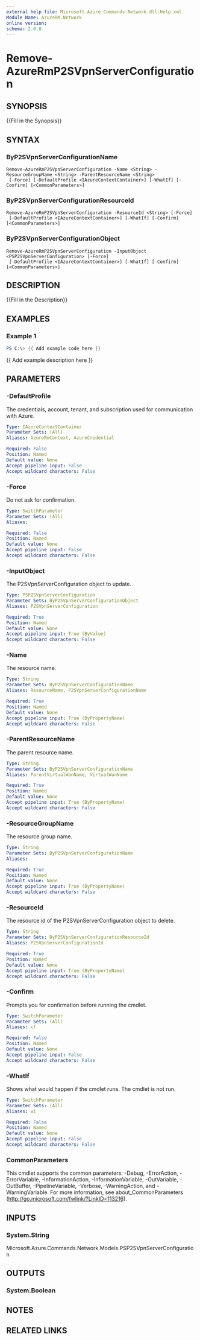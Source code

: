 ```yaml
---
external help file: Microsoft.Azure.Commands.Network.dll-Help.xml
Module Name: AzureRM.Network
online version:
schema: 2.0.0
---
```


# Remove-AzureRmP2SVpnServerConfiguration

## SYNOPSIS
{{Fill in the Synopsis}}

## SYNTAX

### ByP2SVpnServerConfigurationName
```
Remove-AzureRmP2SVpnServerConfiguration -Name <String> -ResourceGroupName <String> -ParentResourceName <String>
 [-Force] [-DefaultProfile <IAzureContextContainer>] [-WhatIf] [-Confirm] [<CommonParameters>]
```

### ByP2SVpnServerConfigurationResourceId
```
Remove-AzureRmP2SVpnServerConfiguration -ResourceId <String> [-Force]
 [-DefaultProfile <IAzureContextContainer>] [-WhatIf] [-Confirm] [<CommonParameters>]
```

### ByP2SVpnServerConfigurationObject
```
Remove-AzureRmP2SVpnServerConfiguration -InputObject <PSP2SVpnServerConfiguration> [-Force]
 [-DefaultProfile <IAzureContextContainer>] [-WhatIf] [-Confirm] [<CommonParameters>]
```

## DESCRIPTION
{{Fill in the Description}}

## EXAMPLES

### Example 1
```powershell
PS C:\> {{ Add example code here }}
```

{{ Add example description here }}

## PARAMETERS

### -DefaultProfile
The credentials, account, tenant, and subscription used for communication with Azure.

```yaml
Type: IAzureContextContainer
Parameter Sets: (All)
Aliases: AzureRmContext, AzureCredential

Required: False
Position: Named
Default value: None
Accept pipeline input: False
Accept wildcard characters: False
```

### -Force
Do not ask for confirmation.

```yaml
Type: SwitchParameter
Parameter Sets: (All)
Aliases:

Required: False
Position: Named
Default value: None
Accept pipeline input: False
Accept wildcard characters: False
```

### -InputObject
The P2SVpnServerConfiguration object to update.

```yaml
Type: PSP2SVpnServerConfiguration
Parameter Sets: ByP2SVpnServerConfigurationObject
Aliases: P2SVpnServerConfiguration

Required: True
Position: Named
Default value: None
Accept pipeline input: True (ByValue)
Accept wildcard characters: False
```

### -Name
The resource name.

```yaml
Type: String
Parameter Sets: ByP2SVpnServerConfigurationName
Aliases: ResourceName, P2SVpnServerConfigurationName

Required: True
Position: Named
Default value: None
Accept pipeline input: True (ByPropertyName)
Accept wildcard characters: False
```

### -ParentResourceName
The parent resource name.

```yaml
Type: String
Parameter Sets: ByP2SVpnServerConfigurationName
Aliases: ParentVirtualWanName, VirtualWanName

Required: True
Position: Named
Default value: None
Accept pipeline input: True (ByPropertyName)
Accept wildcard characters: False
```

### -ResourceGroupName
The resource group name.

```yaml
Type: String
Parameter Sets: ByP2SVpnServerConfigurationName
Aliases:

Required: True
Position: Named
Default value: None
Accept pipeline input: True (ByPropertyName)
Accept wildcard characters: False
```

### -ResourceId
The resource id of the P2SVpnServerConfiguration object to delete.

```yaml
Type: String
Parameter Sets: ByP2SVpnServerConfigurationResourceId
Aliases: P2SVpnServerConfigurationId

Required: True
Position: Named
Default value: None
Accept pipeline input: True (ByPropertyName)
Accept wildcard characters: False
```

### -Confirm
Prompts you for confirmation before running the cmdlet.

```yaml
Type: SwitchParameter
Parameter Sets: (All)
Aliases: cf

Required: False
Position: Named
Default value: None
Accept pipeline input: False
Accept wildcard characters: False
```

### -WhatIf
Shows what would happen if the cmdlet runs.
The cmdlet is not run.

```yaml
Type: SwitchParameter
Parameter Sets: (All)
Aliases: wi

Required: False
Position: Named
Default value: None
Accept pipeline input: False
Accept wildcard characters: False
```

### CommonParameters
This cmdlet supports the common parameters: -Debug, -ErrorAction, -ErrorVariable, -InformationAction, -InformationVariable, -OutVariable, -OutBuffer, -PipelineVariable, -Verbose, -WarningAction, and -WarningVariable.
For more information, see about_CommonParameters (http://go.microsoft.com/fwlink/?LinkID=113216).

## INPUTS

### System.String
Microsoft.Azure.Commands.Network.Models.PSP2SVpnServerConfiguration


## OUTPUTS

### System.Boolean


## NOTES

## RELATED LINKS
